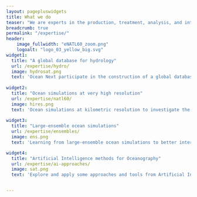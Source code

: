 ```yaml
---
layout: pagepluswidgets
title: What we do
teaser: "We are experts in the production, treatment, analysis, and interpretation of geoscientific data in relation to the hydrosphere, in particular in oceanography and hydrology. Read more about some science projects we are involved in:"
breadcrumb: true
permalink: "/expertise/"
header:
    image_fullwidth: "eNATL60_zoom.png"
    logoalt: "logo_03_yellow_big.svg"
widget1:
  title: "A global database for hydrology"
  url: /expertise/hydro/
  image: hydrosat.png
  text: 'Ocean Next participate in the construction of a global database for hydrological data [...]'
  
widget2:
  title: "Ocean simulations at very high resolution"
  url: /expertise/natl60/
  image: hires.png
  text: 'Ocean simulations at kilometric resolution to investigate the role of submesoscale oceanic turbulence in the Earth’s climate. [...]'
  
widget3:
  title: "Large-ensemble ocean simulations"
  url: /expertise/ensembles/
  image: ens.png
  text: 'Learning from large-ensemble ocean simulations to better interpret satellite and in-situ ocean data [...]'

widget4:
  title: "Artificial Intelligence methods for Oceanography"
  url: /expertise/ai-approaches/
  image: sat.png
  text: 'Explore and apply some approaches and tools from Artificial Intelligence in the context ocean data assimilation and spatial oceanography [...]'


---
```


